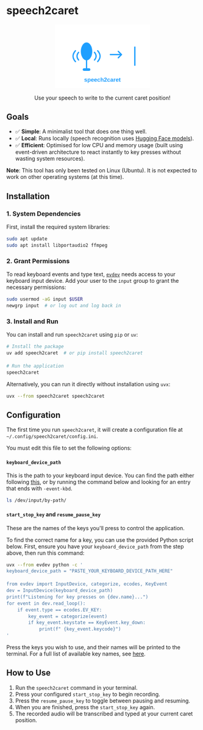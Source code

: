# speech2caret

<p align="center">
    <img src="https://github.com/asmith26/speech2caret/raw/refs/heads/main/assets/speech2caret_logo.svg" alt="speech2caret logo" width="250"/>
</p>
<p align="center">
Use your speech to write to the current caret position!
</p>


## Goals

- ✅ **Simple**: A minimalist tool that does one thing well.
- ✅ **Local**: Runs locally (speech recognition uses [Hugging Face models](https://huggingface.co/models)).
- ✅ **Efficient**: Optimised for low CPU and memory usage (built using event-driven architecture to react instantly to key presses without wasting system resources).

**Note**: This tool has only been tested on Linux (Ubuntu). It is not expected to work on other operating systems (at this time).

## Installation

### 1. System Dependencies

First, install the required system libraries:

```bash
sudo apt update
sudo apt install libportaudio2 ffmpeg
```

### 2. Grant Permissions

To read keyboard events and type text, [`evdev`](https://python-evdev.readthedocs.io/en/latest/usage.html#listing-accessible-event-devices) needs access to your keyboard input device. Add your user to the `input` group to grant the necessary permissions:

```bash
sudo usermod -aG input $USER
newgrp input  # or log out and log back in 
```
    
### 3. Install and Run

You can install and run `speech2caret` using `pip` or `uv`:

```bash
# Install the package
uv add speech2caret  # or pip install speech2caret

# Run the application
speech2caret
```

Alternatively, you can run it directly without installation using `uvx`:
```bash
uvx --from speech2caret speech2caret
```

## Configuration

The first time you run `speech2caret`, it will create a configuration file at `~/.config/speech2caret/config.ini`.

You must edit this file to set the following options:

#### `keyboard_device_path`
This is the path to your keyboard input device. You can find the path either following [this](https://python-evdev.readthedocs.io/en/latest/usage.html#listing-accessible-event-devices), or by running the command below and looking for an entry that ends with `-event-kbd`.

```bash
ls /dev/input/by-path/
```

#### `start_stop_key` and `resume_pause_key`
These are the names of the keys you'll press to control the application.

To find the correct name for a key, you can use the provided Python script below. First, ensure you have your `keyboard_device_path` from the step above, then run this command:

```bash
uvx --from evdev python -c '
keyboard_device_path = "PASTE_YOUR_KEYBOARD_DEVICE_PATH_HERE"

from evdev import InputDevice, categorize, ecodes, KeyEvent
dev = InputDevice(keyboard_device_path)
print(f"Listening for key presses on {dev.name}...")
for event in dev.read_loop():
    if event.type == ecodes.EV_KEY:
        key_event = categorize(event)
        if key_event.keystate == KeyEvent.key_down:
            print(f" {key_event.keycode}")
'
```
Press the keys you wish to use, and their names will be printed to the terminal. For a full list of available key names, see [here](https://github.com/torvalds/linux/blob/a79a588fc1761dc12a3064fc2f648ae66cea3c5a/include/uapi/linux/input-event-codes.h#L65).

## How to Use

1.  Run the `speech2caret` command in your terminal.
2.  Press your configured `start_stop_key` to begin recording.
3.  Press the `resume_pause_key` to toggle between pausing and resuming.
4.  When you are finished, press the `start_stop_key` again.
5.  The recorded audio will be transcribed and typed at your current caret position.
